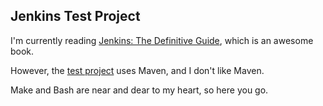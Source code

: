 Jenkins Test Project
--------------------

I'm currently reading [Jenkins: The Definitive Guide](http://shop.oreilly.com/product/0636920010326.do), which is an awesome book.

However, the [test project](https://github.com/wakaleo/game-of-life) uses Maven, and I don't like Maven.

Make and Bash are near and dear to my heart, so here you go.
